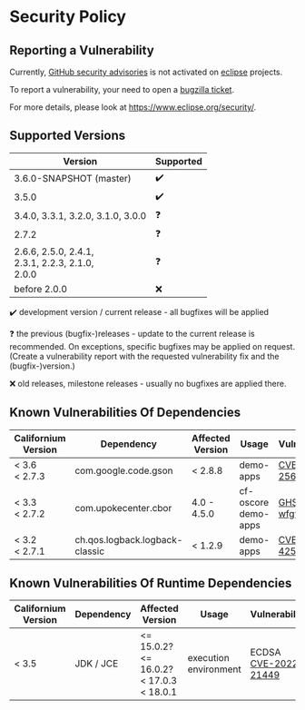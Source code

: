 # Security Policy

## Reporting a Vulnerability

Currently, [GitHub security advisories](https://help.github.com/en/articles/managing-security-vulnerabilities-in-your-project) is not activated on [eclipse](https://www.eclipse.org/) projects.

To report a vulnerability, your need to open a [bugzilla ticket](https://bugs.eclipse.org/bugs/enter_bug.cgi?product=Community&component=Vulnerability+Reports&keywords=security&groups=Security_Advisories).

For more details, please look at https://www.eclipse.org/security/.

## Supported Versions

| Version | Supported          |
| ------- | ------------------ |
| 3.6.0-SNAPSHOT (master) | :heavy_check_mark: |
| 3.5.0   | :heavy_check_mark: |
| 3.4.0, 3.3.1, 3.2.0, 3.1.0, 3.0.0 | :question: |
| 2.7.2   | :question: |
| 2.6.6, 2.5.0, 2.4.1, <br/> 2.3.1, 2.2.3, 2.1.0, <br/> 2.0.0 | :question: |
| before 2.0.0   | :x: |

:heavy_check_mark: development version / current release - all bugfixes will be applied

:question: the previous (bugfix-)releases - update to the current release is recommended. On exceptions, specific bugfixes may be applied on request. (Create a vulnerability report with the requested vulnerability fix and the (bugfix-)version.)

:x: old releases, milestone releases - usually no bugfixes are applied there.

## Known Vulnerabilities Of Dependencies

| Californium Version | Dependency | Affected Version | Usage | Vulnerability
| ------------------- | ---------- | ---------------- | ----- | -------------
| < 3.6 <br/> < 2.7.3 | com.google.code.gson |  < 2.8.8 | demo-apps | [CVE 2022-25647](https://cve.report/CVE-2022-25647)
| < 3.3 <br/> < 2.7.2 | com.upokecenter.cbor | 4.0 - 4.5.0 | cf-oscore <br/> demo-apps | [GHSA-fj2w-wfgv-mwq6](https://github.com/peteroupc/CBOR-Java/security/advisories/GHSA-fj2w-wfgv-mwq6)
| < 3.2 <br/> < 2.7.1 | ch.qos.logback.logback-classic | < 1.2.9 | demo-apps | [CVE-2021-42550](https://cve.report/CVE-2021-42550)

## Known Vulnerabilities Of Runtime Dependencies

| Californium Version | Dependency | Affected Version | Usage | Vulnerability
| ------------------- | ---------- | ---------------- | ----- | -------------
| < 3.5 | JDK / JCE | <= 15.0.2? <br/> <= 16.0.2? <br/> < 17.0.3 <br/> < 18.0.1 | execution environment | ECDSA [CVE-2022-21449](https://cve.mitre.org/cgi-bin/cvename.cgi?name=CVE-2022-21449)

